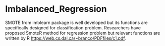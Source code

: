 # Imbalanced_Regression
SMOTE from imblearn package is well developed but its functions are specifically designed for classification problem. Researchers have proposed SmoteR method for regression problem but relevant functions are written by R https://web.cs.dal.ca/~branco/PDFfiles/c1.pdf. 

